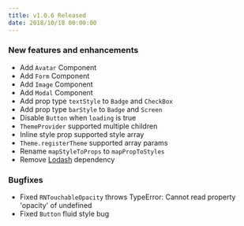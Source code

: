```yaml
---
title: v1.0.6 Released
date: 2018/10/18 00:00:00
---
```


### New features and enhancements

- Add `Avatar` Component
- Add `Form` Component
- Add `Image` Component
- Add `Modal` Component
- Add prop type `textStyle` to `Badge` and `CheckBox`
- Add prop type `barStyle` to `Badge` and `Screen`
- Disable `Button` when `loading` is true
- `ThemeProvider` supported multiple children
- Inline style prop supported style array
- `Theme.registerTheme` supported array params
- Rename `mapStyleToProps` to `mapPropToStyles`
- Remove [Lodash](https://lodash.com/) dependency

### Bugfixes

- Fixed `RNTouchableOpacity` throws TypeError: Cannot read property 'opacity' of undefined
- Fixed `Button` fluid style bug
